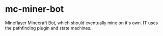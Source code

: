 # mc-miner-bot
Mineflayer Minecraft Bot, which should eventually mine on it's own. IT uses the pathfinding plugin and state machines. 

